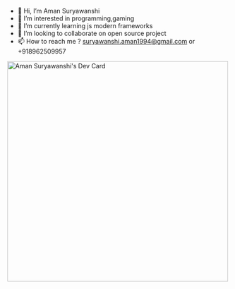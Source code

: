 - 👋 Hi, I’m Aman Suryawanshi
- 👀 I’m interested in programming,gaming
- 🌱 I’m currently learning js modern frameworks
- 💞️ I’m looking to collaborate on open source project
- 📫 How to reach me ? suryawanshi.aman1994@gmail.com or +918962509957

<a href="https://app.daily.dev/coderaman594"><img src="https://api.daily.dev/devcards/936db71ee7b4477ebb2a76ab057b5036.png?r=5n6" width="500" alt="Aman Suryawanshi's Dev Card"/></a>
<!---
coderaman594/coderaman594 is a ✨ special ✨ repository because its `README.md` (this file) appears on your GitHub profile.
You can click the Preview link to take a look at your changes.
--->
